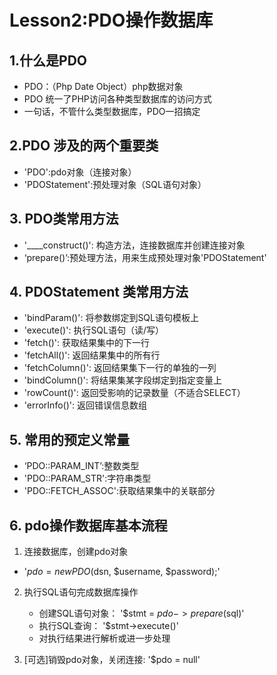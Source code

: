 # Lesson2:PDO操作数据库

## 1.什么是PDO

* PDO：（Php Date Object）php数据对象
* PDO 统一了PHP访问各种类型数据库的访问方式
* 一句话，不管什么类型数据库，PDO一招搞定

## 2.PDO 涉及的两个重要类

* 'PDO':pdo对象（连接对象）
* 'PDOStatement':预处理对象（SQL语句对象）

## 3. PDO类常用方法

* '____construct()': 构造方法，连接数据库并创建连接对象
* ‘prepare()’:预处理方法，用来生成预处理对象'PDOStatement'

## 4. PDOStatement 类常用方法

* 'bindParam()': 将参数绑定到SQL语句模板上
* 'execute()': 执行SQL语句（读/写）
* 'fetch()': 获取结果集中的下一行
* 'fetchAll()': 返回结果集中的所有行
* 'fetchColumn()': 返回结果集下一行的单独的一列
* 'bindColumn()': 将结果集某字段绑定到指定变量上
* 'rowCount()': 返回受影响的记录数量（不适合SELECT）
* 'errorInfo()': 返回错误信息数组

## 5. 常用的预定义常量

* ‘PDO::PARAM_INT’:整数类型
* 'PDO::PARAM_STR':字符串类型
* 'PDO::FETCH_ASSOC':获取结果集中的关联部分

## 6. pdo操作数据库基本流程

1. 连接数据库，创建pdo对象
  *  '$pdo = new PDO($dsn, $username, $password);'

2. 执行SQL语句完成数据库操作
    * 创建SQL语句对象： '$stmt = $pdo->prepare($sql)'
    * 执行SQL查询：  '$stmt->execute()'
    * 对执行结果进行解析或进一步处理
    
3. [可选]销毁pdo对象，关闭连接: '$pdo = null'